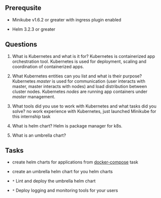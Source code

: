 ## Prerequsite

* Minikube v1.6.2 or greater with ingress plugin enabled

* Helm 3.2.3 or greater

## Questions

1. What is Kubernetes and what is it for?
Kubernetes is containerized app orchestration tool.
Kubernetes is used for deployment, scaling and coordination of containerized apps.

2. What Kubernetes entities can you list and what is their purpose?
Kubernetes *master* is used for communication (user interacts with master, master interacts with nodes) and load distribution between cluster nodes.
Kubernetes *nodes* are running app containers under *master* management.

3. What tools did you use to work with Kubernetes and what tasks did you solve?
no work experience with Kubernetes, just launched Minikube for this internship task

4. What is helm chart?
Helm is package manager for k8s.

5. What is an umbrella chart?


## Tasks

* create helm charts for applications from [docker-compose](../03%20-%20docker-compose) task

* create an umbrella helm chart for you helm charts

* `*` Lint and deploy the umbrella helm chart

* `*` Deploy logging and monitoring tools for your users



